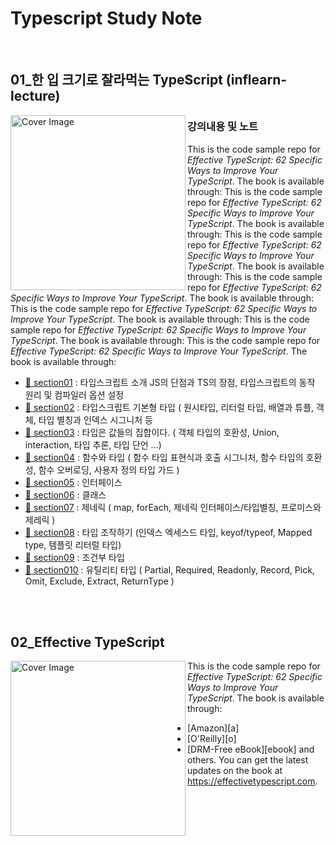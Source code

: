 # Typescript Study Note

<br>

## 01\_한 입 크기로 잘라먹는 TypeScript (inflearn-lecture)

<img src="https://github.com/thdud2262/study-typescript/assets/85012454/6b5f734e-bbf6-4892-b0ce-18e5c9e50ef4" width="280" title="Cover Image" align="left">

### 강의내용 및 노트
This is the code sample repo for _Effective TypeScript: 62 Specific Ways to Improve Your TypeScript_. The book is available through:
This is the code sample repo for _Effective TypeScript: 62 Specific Ways to Improve Your TypeScript_. The book is available through:
This is the code sample repo for _Effective TypeScript: 62 Specific Ways to Improve Your TypeScript_. The book is available through:
This is the code sample repo for _Effective TypeScript: 62 Specific Ways to Improve Your TypeScript_. The book is available through:
This is the code sample repo for _Effective TypeScript: 62 Specific Ways to Improve Your TypeScript_. The book is available through:
This is the code sample repo for _Effective TypeScript: 62 Specific Ways to Improve Your TypeScript_. The book is available through:
This is the code sample repo for _Effective TypeScript: 62 Specific Ways to Improve Your TypeScript_. The book is available through:

- [:memo: section01][section01] : 타입스크립트 소개 JS의 단점과 TS의 장점, 타입스크립트의 동작 원리 및 컴파일러 옵션 설정
- [:memo: section02][section02] : 타입스크립트 기본형 타입 ( 원시타입, 리터럴 타입, 배열과 튜플, 객체, 타입 별칭과 인덱스 시그니처 등
- [:memo: section03][section03] : 타입은 값들의 집합이다. ( 객체 타입의 호환성, Union, interaction, 타입 추론, 타입 단언 ...)
- [:memo: section04][section04] : 함수와 타입 ( 함수 타입 표현식과 호출 시그니처, 함수 타입의 호환성, 함수 오버로딩, 사용자 정의 타입 가드 )
- [:memo: section05][section05] : 인터페이스
- [:memo: section06][section06] : 클래스
- [:memo: section07][section07] : 제네릭 ( map, forEach, 제네릭 인터페이스/타입별칭, 프로미스와 제레릭 )
- [:memo: section08][section08] : 타입 조작하기 (인덱스 엑세스드 타입, keyof/typeof, Mapped type, 템플릿 리터럴 타입)
- [:memo: section09][section09] : 조건부 타입
- [:memo: section010][section10] : 유틸리티 타입 ( Partial, Required, Readonly, Record, Pick, Omit, Exclude, Extract, ReturnType )

<br>
<br>

## 02_Effective TypeScript

<img src="https://github.com/thdud2262/study-typescript/assets/85012454/531b6998-533b-45b2-a52a-50881c6b4ed8" width="280" title="Cover Image" align="left">

This is the code sample repo for _Effective TypeScript: 62 Specific Ways to Improve Your TypeScript_. The book is available through:

- [Amazon][a]
- [O'Reilly][o]
- [DRM-Free eBook][ebook]
  and others.
  You can get the latest updates on the book at <https://effectivetypescript.com>.

<!-- 한입 TypeScript -->

[section01]: /study-typescript/onebite-TypeScript/section01/src
[section02]: /study-typescript/onebite-TypeScript/section02
[section03]: /study-typescript/onebite-TypeScript/section03
[section04]: /study-typescript/onebite-TypeScript/section04
[section05]: /study-typescript/onebite-TypeScript/section05
[section06]: /study-typescript/onebite-TypeScript/section06
[section07]: /study-typescript/onebite-TypeScript/section07
[section08]: /study-typescript/onebite-TypeScript/section08
[section09]: /study-typescript/onebite-TypeScript/section09
[section10]: /study-typescript/onebite-TypeScript/section10
